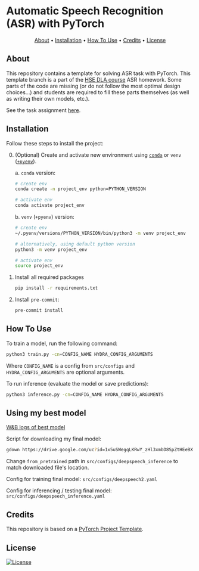 # Automatic Speech Recognition (ASR) with PyTorch

<p align="center">
  <a href="#about">About</a> •
  <a href="#installation">Installation</a> •
  <a href="#how-to-use">How To Use</a> •
  <a href="#credits">Credits</a> •
  <a href="#license">License</a>
</p>

## About

This repository contains a template for solving ASR task with PyTorch. This template branch is a part of the [HSE DLA course](https://github.com/markovka17/dla) ASR homework. Some parts of the code are missing (or do not follow the most optimal design choices...) and students are required to fill these parts themselves (as well as writing their own models, etc.).

See the task assignment [here](https://github.com/markovka17/dla/tree/2024/hw1_asr).

## Installation

Follow these steps to install the project:

0. (Optional) Create and activate new environment using [`conda`](https://conda.io/projects/conda/en/latest/user-guide/getting-started.html) or `venv` ([`+pyenv`](https://github.com/pyenv/pyenv)).

    a. `conda` version:

    ```bash
    # create env
    conda create -n project_env python=PYTHON_VERSION

    # activate env
    conda activate project_env
    ```

    b. `venv` (`+pyenv`) version:

    ```bash
    # create env
    ~/.pyenv/versions/PYTHON_VERSION/bin/python3 -m venv project_env

    # alternatively, using default python version
    python3 -m venv project_env

    # activate env
    source project_env
    ```

1. Install all required packages

    ```bash
    pip install -r requirements.txt
    ```

2. Install `pre-commit`:
    ```bash
    pre-commit install
    ```

## How To Use

To train a model, run the following command:

```bash
python3 train.py -cn=CONFIG_NAME HYDRA_CONFIG_ARGUMENTS
```

Where `CONFIG_NAME` is a config from `src/configs` and `HYDRA_CONFIG_ARGUMENTS` are optional arguments.

To run inference (evaluate the model or save predictions):

```bash
python3 inference.py -cn=CONFIG_NAME HYDRA_CONFIG_ARGUMENTS
```

## Using my best model

[W&B logs of best model](https://wandb.ai/max23-ost/hw1_asr/runs/pi32wbk2)

Script for downloading my final model:

```bash
gdown https://drive.google.com/uc?id=1x5uSWegqLKRwY_zHl3xmbD8SpZtHEeBX
```

Change `from_pretrained` path in `src/configs/deepspeech_inference` to match downloaded file's location.

Config for training final model: `src/configs/deepspeech2.yaml`

Config for inferencing / testing final model: `src/configs/deepspeech_inference.yaml`

## Credits

This repository is based on a [PyTorch Project Template](https://github.com/Blinorot/pytorch_project_template).

## License

[![License](https://img.shields.io/badge/license-MIT-blue.svg)](/LICENSE)
